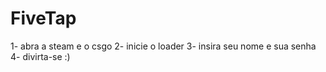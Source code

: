 # FiveTap
1- abra a steam e o csgo
2- inicie o loader 
3- insira seu nome e sua senha 
4- divirta-se :)
